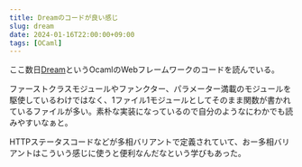 ```yaml
---
title: Dreamのコードが良い感じ
slug: dream
date: 2024-01-16T22:00:00+09:00
tags: [OCaml]
---
```


ここ数日[Dream](https://github.com/aantron/dream)というOcamlのWebフレームワークのコードを読んでいる。

ファーストクラスモジュールやファンクター、パラメーター満載のモジュールを駆使しているわけではなく、1ファイル1モジュールとしてそのまま関数が書かれているファイルが多い。素朴な実装になっているので自分のようなにわかでも読みやすいなぁと。

HTTPステータスコードなどが多相バリアントで定義されていて、おー多相バリアントはこういう感じに使うと便利なんだなという学びもあった。